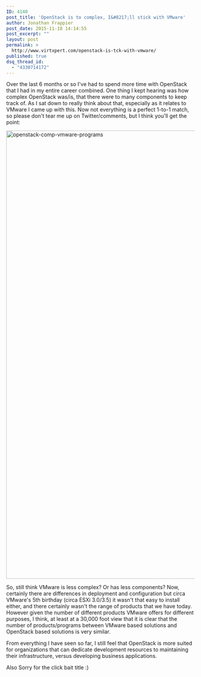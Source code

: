 ```yaml
---
ID: 4140
post_title: 'OpenStack is to complex, I&#8217;ll stick with VMware'
author: Jonathan Frappier
post_date: 2015-11-18 14:14:55
post_excerpt: ""
layout: post
permalink: >
  http://www.virtxpert.com/openstack-is-tck-with-vmware/
published: true
dsq_thread_id:
  - "4330714172"
---
```

Over the last 6 months or so I've had to spend more time with OpenStack that I had in my entire career combined. One thing I kept hearing was how complex OpenStack was/is, that there were to many components to keep track of. As I sat down to really think about that, especially as it relates to VMware I came up with this. Now not everything is a perfect 1-to-1 match, so please don't tear me up on Twitter/comments, but I think you'll get the point:

<a href="http://www.virtxpert.com/wp-content/uploads/2015/11/openstack-comp-vmware-programs.png"><img class="aligncenter size-full wp-image-4141" src="http://www.virtxpert.com/wp-content/uploads/2015/11/openstack-comp-vmware-programs.png" alt="openstack-comp-vmware-programs" width="1100" height="1200" /></a>

So, still think VMware is less complex? Or has less components? Now, certainly there are differences in deployment and configuration but circa VMware's 5th birthday (circa ESXi 3.0/3.5) it wasn't that easy to install either, and there certainly wasn't the range of products that we have today. However given the number of different products VMware offers for different purposes, I think, at least at a 30,000 foot view that it is clear that the number of products/programs between VMware based solutions and OpenStack based solutions is very similar.

From everything I have seen so far, I still feel that OpenStack is more suited for organizations that can dedicate development resources to maintaining their infrastructure, versus developing business applications.

Also Sorry for the click bait title :)